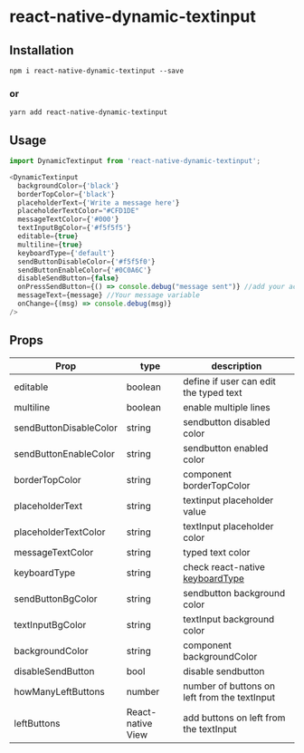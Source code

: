 # react-native-dynamic-textinput
 

## Installation

```
npm i react-native-dynamic-textinput --save
```

### or

```
yarn add react-native-dynamic-textinput
``` 

## Usage
```javascript
import DynamicTextinput from 'react-native-dynamic-textinput';

<DynamicTextinput
  backgroundColor={'black'}
  borderTopColor={'black'}
  placeholderText={'Write a message here'}
  placeholderTextColor="#CFD1DE"
  messageTextColor={'#000'}
  textInputBgColor={'#f5f5f5'}
  editable={true}
  multiline={true}
  keyboardType={'default'}
  sendButtonDisableColor={'#f5f5f0'}
  sendButtonEnableColor={'#0C0A6C'}
  disableSendButton={false}
  onPressSendButton={() => console.debug("message sent")} //add your action
  messageText={message} //Your message variable
  onChange={(msg) => console.debug(msg)}
/>
```

## Props
Prop | type | description
-- | -- | --
editable | boolean | define if user can edit the typed text
multiline | boolean | enable multiple lines 
sendButtonDisableColor | string | sendbutton disabled color
sendButtonEnableColor | string | sendbutton enabled color 
borderTopColor | string | component borderTopColor
placeholderText | string | textinput placeholder value
placeholderTextColor | string | textInput placeholder color
messageTextColor | string | typed text color
keyboardType | string | check react-native [keyboardType](https://reactnative.dev/docs/textinput#keyboardtype)
sendButtonBgColor | string | sendbutton background color  
textInputBgColor | string | textInput background color
backgroundColor | string | component backgroundColor
disableSendButton | bool | disable sendbutton
howManyLeftButtons | number | number of buttons on left from the textInput
leftButtons | React-native View | add buttons on left from the textInput 
